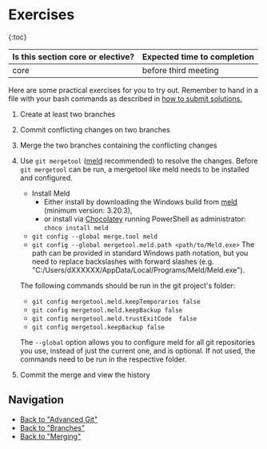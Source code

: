 # Exercises

{:toc}

| Is this section core or elective? | Expected time to completion |
| --- | ---- |
| core | before third meeting |

Here are some practical exercises for you to try out. Remember to hand in a file with your bash commands as described in
[how to submit solutions.](../../Introduction#review-process-for-the-first-chapters-on-git)

1. Create at least two branches

1. Commit conflicting changes on two branches

1. Merge the two branches containing the conflicting changes

1. Use `git mergetool` ([meld](https://meldmerge.org/) recommended) to resolve
   the changes. Before `git mergetool` can be run, a mergetool like meld needs
   to be installed and configured.

   - Install Meld
     - Either install by downloading the Windows build from
       [meld](https://meldmerge.org) (minimum version: 3.20.3),
     - or install via [Chocolatey](https://chocolatey.org/install) running PowerShell as administrator:
       `choco install meld`
   - `git config --global merge.tool meld`
   - `git config --global mergetool.meld.path <path/to/Meld.exe>` The path can
     be provided in standard Windows path notation, but you need to replace backslashes
     with forward slashes (e.g. "C:/Users/dXXXXXX/AppData/Local/Programs/Meld/Meld.exe").

   The following commands should be run in the git project's folder:

   - `git config mergetool.meld.keepTemporaries false`
   - `git config mergetool.meld.keepBackup false`
   - `git config mergetool.meld.trustExitCode  false`
   - `git config mergetool.keepBackup false`

   The `--global` option allows you to configure meld for all git repositories
   you use, instead of just the current one, and is optional. If not used, the
   commands need to be run in the respective folder.

1. Commit the merge and view the history

## Navigation

- [Back to "Advanced Git"](./GitAdvanced)
- [Back to "Branches"](./Branches)
- [Back to "Merging"](./Merging)
